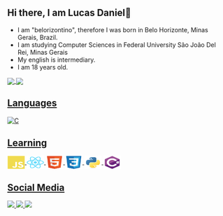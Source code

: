 ## Hi there, I am Lucas Daniel👋

- I am "belorizontino", therefore I was born in Belo Horizonte, Minas Gerais, Brazil.
- I am studying Computer Sciences in Federal University São João Del Rei, Minas Gerais <!--<img align="center" alt="ufsj" height="40" width="40" src="https://ufsj.edu.br/temaversao5/imagens/ufsj-logo.png">-->
- My english is intermediary.
- I am 18 years old.
<div>
  <a href ="github.com/LucasDLMaciel">
  <img align= "center" height = "180em" src = "https://github-readme-stats.vercel.app/api?username=LucasDLMaciel&theme=dark&show_icons=true">
  <img align= "center" height = "180em" src = "https://github-readme-stats.vercel.app/api/top-langs/?username=LucasDLMaciel&layout=compact&theme=dark">
</div>
    
<h2 data-sourcepos="1:1-1:34" class="heading-element" dir="auto">Languages</h2>
<div>
  <img align="center" alt="C" height="30" width="40" src="https://cdn.jsdelivr.net/gh/devicons/devicon@latest/icons/c/c-original.svg">
</div>

<h2 data-sourcepos="1:1-1:34" class="heading-element" dir="auto">Learning</h2>
<div>
  <img align="center" alt="Js" height="30" width="40" src="https://raw.githubusercontent.com/devicons/devicon/master/icons/javascript/javascript-plain.svg">
  <img align="center" alt="React" height="30" width="40" src="https://raw.githubusercontent.com/devicons/devicon/master/icons/react/react-original.svg">
  <img align="center" alt="HTML" height="30" width="40" src="https://raw.githubusercontent.com/devicons/devicon/master/icons/html5/html5-original.svg">
  <img align="center" alt="CSS" height="30" width="40" src="https://raw.githubusercontent.com/devicons/devicon/master/icons/css3/css3-original.svg">
  <img align="center" alt="Python" height="30" width="40" src="https://raw.githubusercontent.com/devicons/devicon/master/icons/python/python-original.svg">
  <img align="center" alt="Csharp" height="30" width="40" src="https://raw.githubusercontent.com/devicons/devicon/master/icons/csharp/csharp-original.svg">
</div>

<h2 data-sourcepos="1:1-1:34" class="heading-element" dir="auto">Social Media</h2>

<div>
  <a href = "https://www.linkedin.com/in/lucas-daniel-lana-maciel-401570217/">
    <img src="https://camo.githubusercontent.com/1fb28218088b45b065a7445cafa9d5f027a657f17cb4f8b3a9472b1f59952949/68747470733a2f2f696d672e736869656c64732e696f2f62616467652f2d4c696e6b6564496e2d2532333030373742353f7374796c653d666f722d7468652d6261646765266c6f676f3d6c696e6b6564696e266c6f676f436f6c6f723d7768697465" data-canonical-src="https://img.shields.io/badge/-LinkedIn-%230077B5?style=for-the-badge&amp;logo=linkedin&amp;logoColor=white" style="max-width: 100%;">
  </a>
    <a href = "https://www.instagram.com/hanibas_/">
    <img  src="https://camo.githubusercontent.com/5fe8416cd5ba128163da401b036070cff85f0004eda8aa86575aaa1e93b1b5af/68747470733a2f2f696d672e736869656c64732e696f2f62616467652f2d496e7374616772616d2d2532334534343035463f7374796c653d666f722d7468652d6261646765266c6f676f3d696e7374616772616d266c6f676f436f6c6f723d7768697465" data-canonical-src="https://img.shields.io/badge/-Instagram-%23E4405F?style=for-the-badge&amp;logo=instagram&amp;logoColor=white" style="max-width: 100%;">
  </a>
  <a href="mailto:lucasdmaciel12@gmail.com"><img src="https://camo.githubusercontent.com/3f3a28cce40a1f01e5420a4d35b62542b0d78e38f03fbb75746873b8b68a58df/68747470733a2f2f696d672e736869656c64732e696f2f62616467652f2d476d61696c2d2532333333333f7374796c653d666f722d7468652d6261646765266c6f676f3d676d61696c266c6f676f436f6c6f723d7768697465" data-canonical-src="https://img.shields.io/badge/-Gmail-%23333?style=for-the-badge&amp;logo=gmail&amp;logoColor=white" style="max-width: 100%;"></a>
</div>
